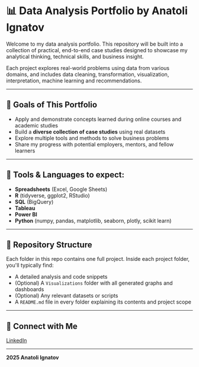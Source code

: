# 📊 Data Analysis Portfolio by Anatoli Ignatov

Welcome to my data analysis portfolio. This repository will be built into a collection of practical, end-to-end case studies designed to showcase my analytical thinking, technical skills, and business insight.

Each project explores real-world problems using data from various domains, and includes data cleaning, transformation, visualization, interpretation, machine learning and recommendations.

---

## 🎯 Goals of This Portfolio

* Apply and demonstrate concepts learned during online courses and academic studies
* Build a **diverse collection of case studies** using real datasets
* Explore multiple tools and methods to solve business problems
* Share my progress with potential employers, mentors, and fellow learners

---

## 🧰 Tools & Languages to expect:

* **Spreadsheets** (Excel, Google Sheets)
* **R** (tidyverse, ggplot2, RStudio)
* **SQL** (BigQuery)
* **Tableau**
* **Power BI** 
* **Python** (numpy, pandas, matplotlib, seaborn, plotly, scikit learn)

---

## 📁 Repository Structure

Each folder in this repo contains one full project. Inside each project folder, you'll typically find:

* A detailed analysis and code snippets
* (Optional) A `Visualizations` folder with all generated graphs and dashboards
* (Optional) Any relevant datasets or scripts
* A `README.md` file in every folder explaining its contents and project scope

---

## 📎 Connect with Me

[LinkedIn](https://www.linkedin.com/in/anatoli-ignatov-45891421a/)

---

**2025 Anatoli Ignatov**
